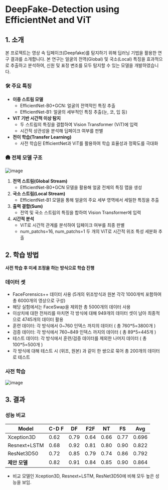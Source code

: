 # DeepFake-Detection using EfficientNet and ViT

## 1. 소개
본 프로젝트는 영상 속 딥페이크(Deepfake)를 탐지하기 위해 딥러닝 기법을 활용한 연구 결과를 소개합니다. 본 연구는 얼굴의 전역(Global) 및 국소(Local) 특징을 효과적으로 추출하고 분석하여, 신원 및 표정 변조를 모두 탐지할 수 있는 모델을 개발하였습니다. 



### 🛠️ 주요 특징
- **이중 스트림 모델**  
  - EfficientNet-B0+GCN: 얼굴의 전역적인 특징 추출
  - EfficientNet-B1: 얼굴의 세부적인 특징 추출(눈, 코, 입 등)
- **ViT 기반 시간적 이상 탐지**  
  - 두 스트림의 특징을 결합하여 Vision Transformer (ViT)에 입력
  - 시간적 상관성을 분석해 딥페이크 여부를 판별
- **전이 학습(Transfer Learning)**  
  - 사전 학습된 EfficientNet과 ViT를 활용하여 학습 효율성과 정확도를 극대화
 


### 🛖 전체 모델 구조

![image](https://github.com/user-attachments/assets/3630e69b-2711-4929-b748-f94dff03e531)


1. **전역 스트림(Global Stream)**  
   - EfficientNet-B0+GCN 모델을 활용해 얼굴 전체의 특징 맵을 생성
2. **국소 스트림(Local Stream)**  
   - EfficientNet-B1 모델을 통해 얼굴의 주요 세부 영역에서 세밀한 특징을 추출
3. **출력 결합(Sum)**  
   - 전역 및 국소 스트림의 특징을 합하여 Vision Transformer에 입력
4. **시간적 분석**  
   - ViT로 시간적 관계를 분석하여 딥페이크 여부를 최종 판별
   - num_patchs=16, num_patchs=1 두 개의 ViT로 시간적 위조 특성 세분화 추출
  

## 2. 학습 방법

**사전 학습 후 미세 조정을 하는 방식으로 학습 진행**

### 데이터 셋
- FaceForensics++ 데이터 사용 (5개의 위조방식과 원본 각각 1000개씩 포함하여 총 6000개의 영상으로 구성)
- 해당 실험에서는 FaceSwap을 제외한 총 5000개의 데이터 사용
- 이상치에 대한 전처리를 마치면 각 방식에 대해 949개의 데이터 셋이 남아 최종적으로 4745개의 데이터 활용
- 훈련 데이터: 각 방식에서 0~760 인덱스 까지의 데이터 ( 총 760*5=3800개 )
- 검증 데이터: 각 방식에서 760~849 인덱스 까지의 데이터 ( 총 89*5=445개 )
- 테스트 데이터: 각 방식에서 훈련/검증 데이터를 제외한 나머지 데이터 ( 총 100*5=500개 )
- 각 방식에 대해 테스트 시 (위조, 원본) 과 같이 한 쌍으로 묶어 총 200개의 데이터로 테스트


### 사전 학습
![image](https://github.com/user-attachments/assets/938480c3-569b-4a7e-a02c-9c21bcdce651)



  



## 3. 결과

### 성능 비교

| Model              | C-D F | DF   | F2F  | NT   | FS   | Avg   |
|--------------------|-------|------|------|------|------|-------|
| Xception3D         | 0.62  | 0.79 | 0.64 | 0.66 | 0.77 | 0.696 |
| Resnext+LSTM       | 0.68  | 0.92 | 0.81 | 0.80 | 0.90 | 0.822 |
| ResNet3D50         | 0.72  | 0.85 | 0.79 | 0.74 | 0.86 | 0.792 |
| **제안 모델** | 0.82  | 0.91 | 0.84 | 0.85 | 0.90 | 0.864 |

- 비교 모델인 Xception3D, Resnext+LSTM, ResNet3D50에 비해 모두 높은 성능을 보임.
  
